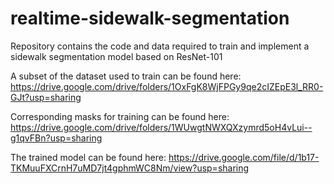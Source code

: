 # realtime-sidewalk-segmentation
Repository contains the code and data required to train and implement a sidewalk segmentation model based on ResNet-101


A subset of the dataset used to train can be found here: https://drive.google.com/drive/folders/1OxFgK8WjFPGy9qe2cIZEpE3l_RR0-GJt?usp=sharing

Corresponding masks for training can be found here: https://drive.google.com/drive/folders/1WUwgtNWXQXzymrd5oH4vLui--g1qvFBn?usp=sharing

The trained model can be found here: https://drive.google.com/file/d/1b17-TKMuuFXCrnH7uMD7jt4gphmWC8Nm/view?usp=sharing
